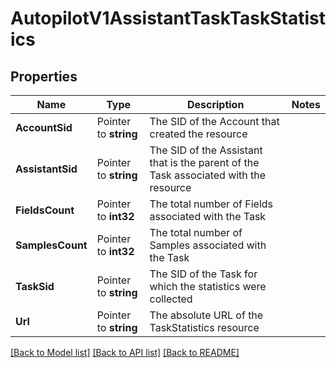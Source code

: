 # AutopilotV1AssistantTaskTaskStatistics

## Properties

Name | Type | Description | Notes
------------ | ------------- | ------------- | -------------
**AccountSid** | Pointer to **string** | The SID of the Account that created the resource |
**AssistantSid** | Pointer to **string** | The SID of the Assistant that is the parent of the Task associated with the resource |
**FieldsCount** | Pointer to **int32** | The total number of Fields associated with the Task |
**SamplesCount** | Pointer to **int32** | The total number of Samples associated with the Task |
**TaskSid** | Pointer to **string** | The SID of the Task for which the statistics were collected |
**Url** | Pointer to **string** | The absolute URL of the TaskStatistics resource |

[[Back to Model list]](../README.md#documentation-for-models) [[Back to API list]](../README.md#documentation-for-api-endpoints) [[Back to README]](../README.md)


